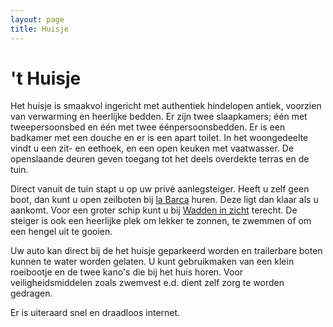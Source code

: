 ```yaml
---
layout: page
title: Huisje
---
```

# 't Huisje

Het huisje is smaakvol ingericht met authentiek hindelopen antiek, voorzien van verwarming en heerlijke bedden. Er zijn twee slaapkamers; één met tweepersoonsbed en één met twee éénpersoonsbedden. Er is een badkamer met een douche en er is een apart toilet. In het woongedeelte vindt u een zit- en eethoek, en een open keuken met vaatwasser. De openslaande deuren geven toegang tot het deels overdekte terras en de tuin.

Direct vanuit de tuin stapt u op uw privé aanlegsteiger. Heeft u zelf geen boot, dan kunt u open zeilboten bij [la Barca](https://www.paviljoenlabarca.nl/) huren. Deze ligt dan klaar als u aankomt. Voor een groter schip kunt u bij [Wadden in zicht](http://www.waddeninzicht.com/) terecht. De steiger is ook een heerlijke plek om lekker te zonnen, te zwemmen of om een hengel uit te gooien.

Uw auto kan direct bij de het huisje geparkeerd worden en trailerbare boten kunnen te water worden gelaten. U kunt gebruikmaken van een klein roeibootje en de twee kano's die bij het huis horen. Voor veiligheidsmiddelen zoals zwemvest e.d. dient zelf zorg te worden gedragen.

Er is uiteraard snel en draadloos internet.
